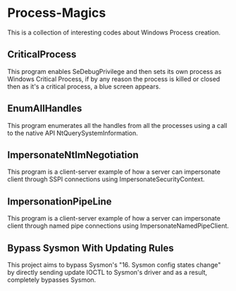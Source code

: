 # Process-Magics
This is a collection of interesting codes about Windows Process creation.

## CriticalProcess
This program enables SeDebugPrivilege and then sets its own process as Windows Critical Process, if by any reason the process is killed or closed then as it's a critical process, a blue screen appears.

## EnumAllHandles
This program enumerates all the handles from all the processes using a call to the native API NtQuerySystemInformation.

## ImpersonateNtlmNegotiation	
This program is a client-server example of how a server can impersonate client through SSPI connections using ImpersonateSecurityContext.

## ImpersonationPipeLine		
This program is a client-server example of how a server can impersonate client through named pipe connections using ImpersonateNamedPipeClient.

## Bypass Sysmon With Updating Rules
This project aims to bypass Sysmon's "16. Sysmon config states change" by directly sending update IOCTL to Sysmon's driver and as a result, completely bypasses Sysmon.
